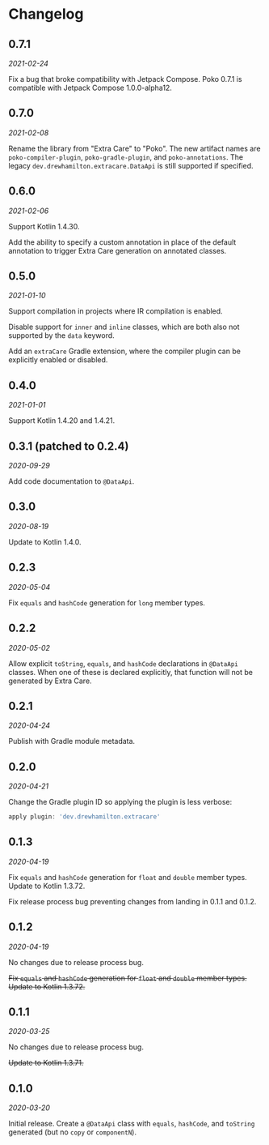 # Changelog

## 0.7.1
_2021-02-24_

Fix a bug that broke compatibility with Jetpack Compose. Poko 0.7.1 is compatible with Jetpack
Compose 1.0.0-alpha12.

## 0.7.0
_2021-02-08_

Rename the library from "Extra Care" to "Poko". The new artifact names are `poko-compiler-plugin`,
`poko-gradle-plugin`, and `poko-annotations`. The legacy `dev.drewhamilton.extracare.DataApi`
is still supported if specified.

## 0.6.0
_2021-02-06_

Support Kotlin 1.4.30.

Add the ability to specify a custom annotation in place of the default annotation to trigger Extra
Care generation on annotated classes.

## 0.5.0
_2021-01-10_

Support compilation in projects where IR compilation is enabled.

Disable support for `inner` and `inline` classes, which are both also not supported by the `data`
keyword.

Add an `extraCare` Gradle extension, where the compiler plugin can be explicitly enabled or
disabled.

## 0.4.0
_2021-01-01_

Support Kotlin 1.4.20 and 1.4.21.

## 0.3.1 (patched to 0.2.4)
_2020-09-29_

Add code documentation to `@DataApi`.

## 0.3.0
_2020-08-19_

Update to Kotlin 1.4.0.

## 0.2.3
_2020-05-04_

Fix `equals` and `hashCode` generation for `long` member types.

## 0.2.2
_2020-05-02_

Allow explicit `toString`, `equals`, and `hashCode` declarations in `@DataApi` classes. When one of
these is declared explicitly, that function will not be generated by Extra Care.

## 0.2.1
_2020-04-24_

Publish with Gradle module metadata.

## 0.2.0
_2020-04-21_

Change the Gradle plugin ID so applying the plugin is less verbose:
```groovy
apply plugin: 'dev.drewhamilton.extracare'
```

## 0.1.3
_2020-04-19_

Fix `equals` and `hashCode` generation for `float` and `double` member types. Update to Kotlin
1.3.72.

Fix release process bug preventing changes from landing in 0.1.1 and 0.1.2.

## 0.1.2
_2020-04-19_

No changes due to release process bug.

~~Fix `equals` and `hashCode` generation for `float` and `double` member types. Update to Kotlin
1.3.72.~~

## 0.1.1
_2020-03-25_

No changes due to release process bug.

~~Update to Kotlin 1.3.71.~~

## 0.1.0
_2020-03-20_

Initial release. Create a `@DataApi` class with `equals`, `hashCode`, and `toString` generated (but
no `copy` or `componentN`).
